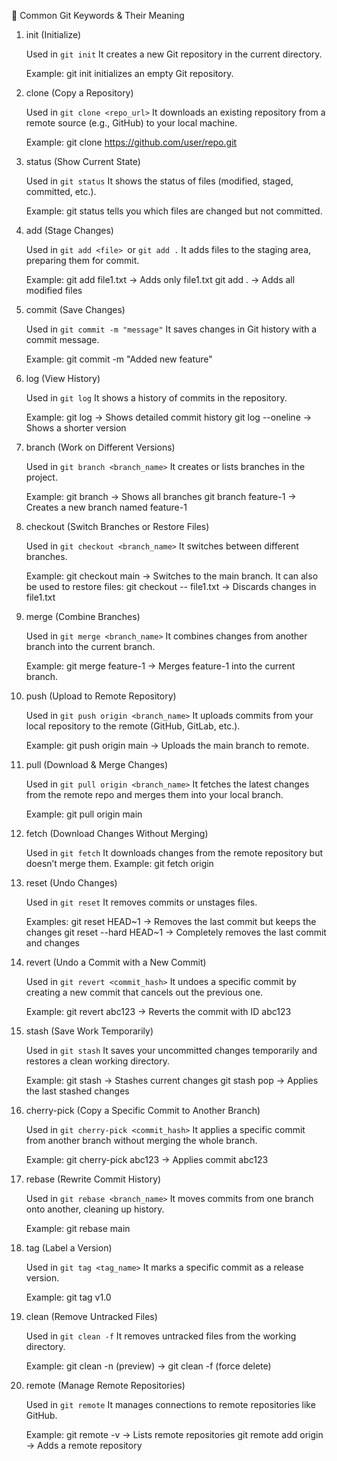 🔹 Common Git Keywords & Their Meaning

1. init (Initialize)

    Used in ```git init```
    It creates a new Git repository in the current directory.
   
    Example: git init initializes an empty Git repository.

2. clone (Copy a Repository)

    Used in ```git clone <repo_url>```
    It downloads an existing repository from a remote source (e.g., GitHub) to your local machine.
   
    Example: git clone https://github.com/user/repo.git

3. status (Show Current State)

    Used in ```git status```
    It shows the status of files (modified, staged, committed, etc.).
   
    Example: git status tells you which files are changed but not committed.

4. add (Stage Changes)

    Used in ```git add <file> ```or ```git add .```
    It adds files to the staging area, preparing them for commit.
   
    Example:
        git add file1.txt → Adds only file1.txt
        git add . → Adds all modified files

5. commit (Save Changes)

    Used in ```git commit -m "message"```
    It saves changes in Git history with a commit message.
   
    Example: git commit -m "Added new feature"

6. log (View History)

    Used in ```git log```
    It shows a history of commits in the repository.
    
    Example:
        git log → Shows detailed commit history
        git log --oneline → Shows a shorter version

7. branch (Work on Different Versions)

    Used in ```git branch <branch_name>```
    It creates or lists branches in the project.
    
    Example:
        git branch → Shows all branches
        git branch feature-1 → Creates a new branch named feature-1

8. checkout (Switch Branches or Restore Files)

    Used in ```git checkout <branch_name>```
    It switches between different branches.
    
    Example: git checkout main → Switches to the main branch.
    It can also be used to restore files:
        git checkout -- file1.txt → Discards changes in file1.txt

9. merge (Combine Branches)

    Used in ```git merge <branch_name>```
    It combines changes from another branch into the current branch.
    
    Example:
        git merge feature-1 → Merges feature-1 into the current branch.

10. push (Upload to Remote Repository)

    Used in ```git push origin <branch_name>```
    It uploads commits from your local repository to the remote (GitHub, GitLab, etc.).
    
    Example: git push origin main → Uploads the main branch to remote.

11. pull (Download & Merge Changes)

    Used in ```git pull origin <branch_name>```
    It fetches the latest changes from the remote repo and merges them into your local branch.
    
    Example: git pull origin main

12. fetch (Download Changes Without Merging)

    Used in ```git fetch```
    It downloads changes from the remote repository but doesn’t merge them.
    Example: git fetch origin

13. reset (Undo Changes)

    Used in ```git reset```
    It removes commits or unstages files.
    
    Examples:
        git reset HEAD~1 → Removes the last commit but keeps the changes
        git reset --hard HEAD~1 → Completely removes the last commit and changes

14. revert (Undo a Commit with a New Commit)

    Used in ```git revert <commit_hash>```
    It undoes a specific commit by creating a new commit that cancels out the previous one.
    
    Example: git revert abc123 → Reverts the commit with ID abc123

15. stash (Save Work Temporarily)

    Used in ```git stash```
    It saves your uncommitted changes temporarily and restores a clean working directory.
    
    Example:
        git stash → Stashes current changes
        git stash pop → Applies the last stashed changes

16. cherry-pick (Copy a Specific Commit to Another Branch)

    Used in ```git cherry-pick <commit_hash>```
    It applies a specific commit from another branch without merging the whole branch.
    
    Example: git cherry-pick abc123 → Applies commit abc123

17. rebase (Rewrite Commit History)

    Used in ```git rebase <branch_name>```
    It moves commits from one branch onto another, cleaning up history.
    
    Example: git rebase main

18. tag (Label a Version)

    Used in ```git tag <tag_name>```
    It marks a specific commit as a release version.
    
    Example: git tag v1.0

19. clean (Remove Untracked Files)

    Used in ```git clean -f```
    It removes untracked files from the working directory.
    
    Example: git clean -n (preview) → git clean -f (force delete)

20. remote (Manage Remote Repositories)

    Used in ```git remote```
    It manages connections to remote repositories like GitHub.
    
    Example:
        git remote -v → Lists remote repositories
        git remote add origin <url> → Adds a remote repository


